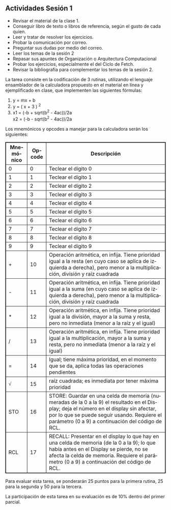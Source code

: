 ## Actividades Sesión 1

*   Revisar el material de la clase 1.
*   Conseguir libro de texto o libros de referencia, según el gusto de cada quien.
*   Leer y tratar de resolver los ejercicios.
*   Probar la comunicación por correo.
*   Preguntar sus dudas por medio del correo.
*   Leer los temas de la sesión 2
*   Repasar sus apuntes de Organización o Arquitectura Computacional
*   Probar los ejercicios, especialmente el del Ciclo de Fetch.
*   Revisar la bibliografía para complementar los temas de la sesión 2.

La tarea consiste en la codificación de 3 rutinas, utilizando el lenguaje ensamblador de la calculadora propuesto en el material en línea y ejemplificado en clase, que implementen las siguientes fórmulas:

1.  y = mx + b
2.  y = ( x + 3 ) <sup>2</sup>
3.  x1 = (-b + sqrt(b<sup>2</sup> - 4ac))/2a  
    x2 = (-b - sqrt(b<sup>2</sup> - 4ac))/2a

<span lang="en-us">Los mnemónicos y opcodes a manejar para la calculadora serán los siguientes:</span>

<table border="1" cellpadding="2" cellspacing="0" style="border-collapse: collapse" bordercolor="#111111" id="AutoNumber1">

<tbody>

<tr>

<th><span lang="es-mx">Mnemónico</span></th>

<th><span lang="es-mx">Opcode</span></th>

<th><span lang="es-mx">Descripción</span></th>

</tr>

<tr>

<td><span lang="es-mx">0</span></td>

<td><span lang="es-mx">0</span></td>

<td><span lang="es-mx">Teclear el dígito 0</span></td>

</tr>

<tr>

<td><span lang="es-mx">1</span></td>

<td><span lang="es-mx">1</span></td>

<td><span lang="es-mx">Teclear el dígito 1</span></td>

</tr>

<tr>

<td><span lang="es-mx">2</span></td>

<td><span lang="es-mx">2</span></td>

<td><span lang="es-mx">Teclear el dígito 2</span></td>

</tr>

<tr>

<td><span lang="es-mx">3</span></td>

<td><span lang="es-mx">3</span></td>

<td><span lang="es-mx">Teclear el dígito 3</span></td>

</tr>

<tr>

<td><span lang="es-mx">4</span></td>

<td><span lang="es-mx">4</span></td>

<td><span lang="es-mx">Teclear el dígito 4</span></td>

</tr>

<tr>

<td><span lang="es-mx">5</span></td>

<td><span lang="es-mx">5</span></td>

<td><span lang="es-mx">Teclear el dígito 5</span></td>

</tr>

<tr>

<td><span lang="es-mx">6</span></td>

<td><span lang="es-mx">6</span></td>

<td><span lang="es-mx">Teclear el dígito 6</span></td>

</tr>

<tr>

<td><span lang="es-mx">7</span></td>

<td><span lang="es-mx">7</span></td>

<td><span lang="es-mx">Teclear el dígito 7</span></td>

</tr>

<tr>

<td><span lang="es-mx">8</span></td>

<td><span lang="es-mx">8</span></td>

<td><span lang="es-mx">Teclear el dígito 8</span></td>

</tr>

<tr>

<td><span lang="es-mx">9</span></td>

<td><span lang="es-mx">9</span></td>

<td><span lang="es-mx">Teclear el dígito 9</span></td>

</tr>

<tr>

<td><span lang="es-mx">+</span></td>

<td><span lang="es-mx">10</span></td>

<td><span lang="es-mx">Operación aritmética, en infija. Tiene prioridad igual a la resta (en cuyo caso se aplica de izquierda a derecha), pero menor a la multiplicación, división y raíz cuadrada</span></td>

</tr>

<tr>

<td><span lang="es-mx">-</span></td>

<td><span lang="es-mx">11</span></td>

<td><span lang="es-mx">Operación aritmética, en infija. Tiene prioridad igual a la suma (en cuyo caso se aplica de izquierda a derecha), pero menor a la multiplicación, división y raíz cuadrada</span></td>

</tr>

<tr>

<td><span lang="es-mx">*</span></td>

<td><span lang="es-mx">12</span></td>

<td><span lang="es-mx">Operación aritmética, en infija. Tiene prioridad igual a la división, mayor a la suma y resta, pero no inmediata (menor a la raíz y el igual)</span></td>

</tr>

<tr>

<td><span lang="es-mx">/</span></td>

<td><span lang="es-mx">13</span></td>

<td><span lang="es-mx">Operación aritmética, en infija. Tiene prioridad igual a la multiplicación, mayor a la suma y resta, pero no inmediata (menor a la raíz y el igual)</span></td>

</tr>

<tr>

<td><span lang="es-mx">=</span></td>

<td><span lang="es-mx">14</span></td>

<td><span lang="es-mx">Igual; tiene máxima prioridad, en el momento que se da, aplica todas las operaciones pendientes</span></td>

</tr>

<tr>

<td><span lang="es-mx"><font face="Times New Roman">√</font></span></td>

<td><span lang="es-mx">15</span></td>

<td><span lang="es-mx">raíz cuadrada; es inmediata por tener máxima prioridad</span></td>

</tr>

<tr>

<td><span lang="es-mx">STO</span></td>

<td><span lang="es-mx">16</span></td>

<td><span lang="es-mx">STORE: Guardar en una celda de memoria (numeradas de la 0 a la 9) el resultado en el Display; deja el número en el display sin afectar, por lo que se puede seguir usando. Requiere el parámetro (0 a 9) a continuación del código de RCL.</span></td>

</tr>

<tr>

<td><span lang="es-mx">RCL</span></td>

<td><span lang="es-mx">17</span></td>

<td><span lang="es-mx">RECALL: Presentar en el display lo que hay en una celda de memoria (de la 0 a la 9); lo que había antes en el Display se pierde, no se afecta la celda de memoria. Requiere el parámetro (0 a 9) a continuación del código de RCL.</span></td>

</tr>

</tbody>

</table>

Para evaluar esta tarea, se ponderarán 25 puntos para la primera rutina, 25 para la segunda y 50 para la tercera.

La participación de esta tarea en su evaluación es de 10% dentro del primer parcial.